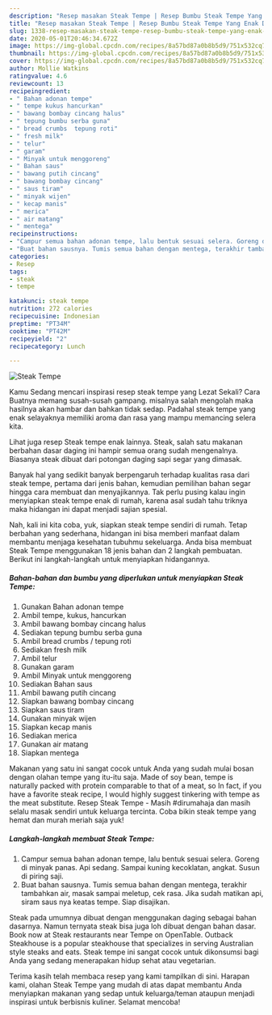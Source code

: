 ```yaml
---
description: "Resep masakan Steak Tempe | Resep Bumbu Steak Tempe Yang Enak Dan Mudah"
title: "Resep masakan Steak Tempe | Resep Bumbu Steak Tempe Yang Enak Dan Mudah"
slug: 1338-resep-masakan-steak-tempe-resep-bumbu-steak-tempe-yang-enak-dan-mudah
date: 2020-05-01T20:46:34.672Z
image: https://img-global.cpcdn.com/recipes/8a57bd87a0b8b5d9/751x532cq70/steak-tempe-foto-resep-utama.jpg
thumbnail: https://img-global.cpcdn.com/recipes/8a57bd87a0b8b5d9/751x532cq70/steak-tempe-foto-resep-utama.jpg
cover: https://img-global.cpcdn.com/recipes/8a57bd87a0b8b5d9/751x532cq70/steak-tempe-foto-resep-utama.jpg
author: Mollie Watkins
ratingvalue: 4.6
reviewcount: 13
recipeingredient:
- " Bahan adonan tempe"
- " tempe kukus hancurkan"
- " bawang bombay cincang halus"
- " tepung bumbu serba guna"
- " bread crumbs  tepung roti"
- " fresh milk"
- " telur"
- " garam"
- " Minyak untuk menggoreng"
- " Bahan saus"
- " bawang putih cincang"
- " bawang bombay cincang"
- " saus tiram"
- " minyak wijen"
- " kecap manis"
- " merica"
- " air matang"
- " mentega"
recipeinstructions:
- "Campur semua bahan adonan tempe, lalu bentuk sesuai selera. Goreng di minyak panas. Api sedang. Sampai kuning kecoklatan, angkat. Susun di piring saji."
- "Buat bahan sausnya. Tumis semua bahan dengan mentega, terakhir tambahkan air, masak sampai meletup, cek rasa. Jika sudah matikan api, siram saus nya keatas tempe. Siap disajikan."
categories:
- Resep
tags:
- steak
- tempe

katakunci: steak tempe 
nutrition: 272 calories
recipecuisine: Indonesian
preptime: "PT34M"
cooktime: "PT42M"
recipeyield: "2"
recipecategory: Lunch

---
```



![Steak Tempe](https://img-global.cpcdn.com/recipes/8a57bd87a0b8b5d9/751x532cq70/steak-tempe-foto-resep-utama.jpg)

Kamu Sedang mencari inspirasi resep steak tempe yang Lezat Sekali? Cara Buatnya memang susah-susah gampang. misalnya salah mengolah maka hasilnya akan hambar dan bahkan tidak sedap. Padahal steak tempe yang enak selayaknya memiliki aroma dan rasa yang mampu memancing selera kita.

Lihat juga resep Steak tempe enak lainnya. Steak, salah satu makanan berbahan dasar daging ini hampir semua orang sudah mengenalnya. Biasanya steak dibuat dari potongan daging sapi segar yang dimasak.

Banyak hal yang sedikit banyak berpengaruh terhadap kualitas rasa dari steak tempe, pertama dari jenis bahan, kemudian pemilihan bahan segar hingga cara membuat dan menyajikannya. Tak perlu pusing kalau ingin menyiapkan steak tempe enak di rumah, karena asal sudah tahu triknya maka hidangan ini dapat menjadi sajian spesial.


Nah, kali ini kita coba, yuk, siapkan steak tempe sendiri di rumah. Tetap berbahan yang sederhana, hidangan ini bisa memberi manfaat dalam membantu menjaga kesehatan tubuhmu sekeluarga. Anda bisa membuat Steak Tempe menggunakan 18 jenis bahan dan 2 langkah pembuatan. Berikut ini langkah-langkah untuk menyiapkan hidangannya.

<!--inarticleads1-->

##### Bahan-bahan dan bumbu yang diperlukan untuk menyiapkan Steak Tempe:

1. Gunakan  Bahan adonan tempe
1. Ambil  tempe, kukus, hancurkan
1. Ambil  bawang bombay cincang halus
1. Sediakan  tepung bumbu serba guna
1. Ambil  bread crumbs / tepung roti
1. Sediakan  fresh milk
1. Ambil  telur
1. Gunakan  garam
1. Ambil  Minyak untuk menggoreng
1. Sediakan  Bahan saus
1. Ambil  bawang putih cincang
1. Siapkan  bawang bombay cincang
1. Siapkan  saus tiram
1. Gunakan  minyak wijen
1. Siapkan  kecap manis
1. Sediakan  merica
1. Gunakan  air matang
1. Siapkan  mentega


Makanan yang satu ini sangat cocok untuk Anda yang sudah mulai bosan dengan olahan tempe yang itu-itu saja. Made of soy bean, tempe is naturally packed with protein comparable to that of a meat, so In fact, if you have a favorite steak recipe, I would highly suggest tinkering with tempe as the meat substitute. Resep Steak Tempe - Masih #dirumahaja dan masih selalu masak sendiri untuk keluarga tercinta. Coba bikin steak tempe yang hemat dan murah meriah saja yuk! 

<!--inarticleads2-->

##### Langkah-langkah membuat Steak Tempe:

1. Campur semua bahan adonan tempe, lalu bentuk sesuai selera. Goreng di minyak panas. Api sedang. Sampai kuning kecoklatan, angkat. Susun di piring saji.
1. Buat bahan sausnya. Tumis semua bahan dengan mentega, terakhir tambahkan air, masak sampai meletup, cek rasa. Jika sudah matikan api, siram saus nya keatas tempe. Siap disajikan.


Steak pada umumnya dibuat dengan menggunakan daging sebagai bahan dasarnya. Namun ternyata steak bisa juga loh dibuat dengan bahan dasar. Book now at Steak restaurants near Tempe on OpenTable. Outback Steakhouse is a popular steakhouse that specializes in serving Australian style steaks and eats. Steak tempe ini sangat cocok untuk dikonsumsi bagi Anda yang sedang menerapakan hidup sehat atau vegetarian. 

Terima kasih telah membaca resep yang kami tampilkan di sini. Harapan kami, olahan Steak Tempe yang mudah di atas dapat membantu Anda menyiapkan makanan yang sedap untuk keluarga/teman ataupun menjadi inspirasi untuk berbisnis kuliner. Selamat mencoba!
